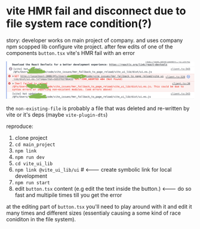 # vite HMR fail and disconnect due to file system race condition(?)

story:
developer works on main project of company. and uses company npm scopped lib configure vite project. after few edits of one of the components `button.tsx` vite's HMR fail with an error

![alt text](screen-shot-1.png)

the `non-existing-file` is probably a file that was deleted and re-written by vite or it's deps (maybe `vite-plugin-dts`)


reproduce:
1. clone project
2. `cd main_project`
3. `npm link`
4. `npm run dev`
5. `cd vite_ui_lib`
6. `npm link @vite_ui_lib/ui` # <--- create symbolic link for local development
7. `npm run start`
8. edit `button.tsx` content (e.g edit the text inside the button.) <--- do so fast and multipile times till you get the error


at the editing part of `button.tsx` you'll need to play around with it and edit it many times and different sizes (essentialy causing a some kind of race coniditon in the file system).


